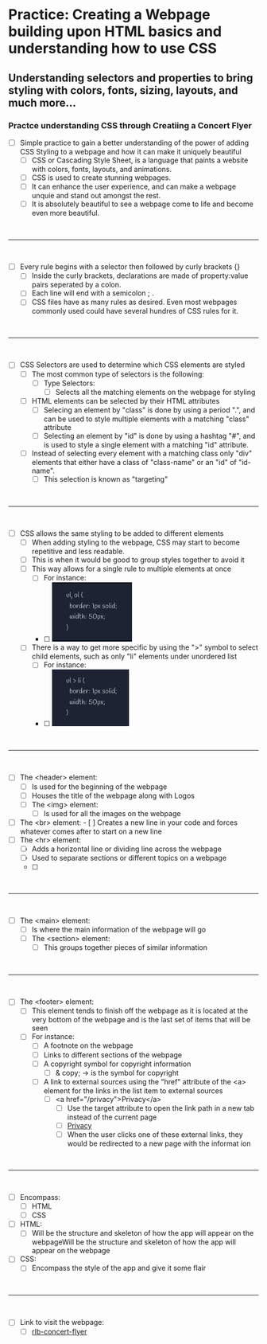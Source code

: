 # Practice: Creating a Webpage building upon HTML basics and understanding how to use CSS

## Understanding selectors and properties to bring styling with colors, fonts, sizing, layouts, and much more...

### Practce understanding CSS through Creatiing a Concert Flyer

-   [ ] Simple practice to gain a better understanding of the power of adding CSS Styling to a webpage and how it can make it uniquely beautiful
    -   [ ] CSS or Cascading Style Sheet, is a language that paints a website with colors, fonts, layouts, and animations.
    -   [ ] CSS is used to create stunning webpages.
    -   [ ] It can enhance the user experience, and can make a webpage unquie and stand out amongst the rest.
    -   [ ] It is absolutely beautiful to see a webpage come to life and become even more beautiful.
<br>
<hr>
<br>

-   [ ] Every rule begins with a selector then followed by curly brackets {}
    -   [ ] Inside the curly brackets, declarations are made of property:value pairs seperated by a colon.
    -   [ ] Each line will end with a semicolon ; .
    -   [ ] CSS files have as many rules as desired. Even most webpages commonly used could have several hundres of CSS rules for it.

<br>
<hr>
<br>

-   [ ] CSS Selectors are used to determine which CSS elements are styled
    -   [ ] The most common type of selectors is the following:
        -   [ ] Type Selectors:
            -   [ ] Selects all the matching elements on the webpage for styling
    -   [ ] HTML elements can be selected by their HTML attributes
        -   [ ] Selecing an element by "class" is done by using a period ".", and can be used to style multiple elements with a matching "class" attribute
        -   [ ] Selecting an element by "id" is done by using a hashtag "#", and is used to style a single element with a matching "id" attribute.
    -   [ ] Instead of selecting every element with a matching class only "div" elements that either have a class of "class-name" or an "id" of "id-name".
        -   [ ] This selection is known as "targeting"

<br>
<hr>
<br>

-   [ ] CSS allows the same styling to be added to different elements
    -   [ ] When adding styling to the webpage, CSS may start to become repetitive and less readable.
    -   [ ] This is when it would be good to group styles together to avoid it
    -   [ ] This way allows for a single rule to multiple elements at once
        -   [ ] For instance:
        -   [ ] <img src="img/f-grouping.png" alt="An example of how to group elements to avoid repetative styling">
    -   [ ] There is a way to get more specific by using the ">" symbol to select child elements, such as only "li" elements under unordered list
        -   [ ] For instance:
        -   [ ] <img src="img/g-combining.png">

<br>
<hr>
<br>

-   [ ] The &lt;header&gt; element:
    -   [ ] Is used for the beginning of the webpage
    -   [ ] Houses the title of the webpage along with Logos
    -   [ ] The &lt;img&gt; element:
        -   [ ] Is used for all the images on the webpage

-   [ ] The &lt;br&gt; element:
           -  [ ] Creates a new line in your code and forces whatever comes after to start on a new line
-   [ ] The &lt;hr&gt; element:
    -   [ ]  Adds a horizontal line or dividing line across the webpage
    -   [ ] Used to separate sections or different topics on a webpage
    -   [ ]

<br>
<hr>
<br>

-   [ ] The &lt;main&gt; element:
    -   [ ] Is where the main information of the webpage will go
    -   [ ] The &lt;section&gt; element:
        -   [ ] This groups together pieces of similar information

<br>
<hr>
<br>

-   [ ]  The &lt;footer&gt; element:
    -   [ ]  This element tends to finish off the webpage as it is located at the very bottom of the webpage and is the last set of items that will be seen
    -   [ ] For instance:
        -   [ ] A footnote on the webpage
        -   [ ] Links to different sections of the webpage
        -   [ ] A copyright symbol for copyright information
            -   [ ] & copy; -> is the symbol for copyright
        -   [ ] A link to external sources using the "href" attribute of the &lt;a&gt; element for the links in the list item to external sources
            -   [ ] &lt;a href="/privacy"&gt;Privacy&lt;/a&gt;
                -   [ ] Use the target attribute to open the link path in a new tab instead of the current page
                -   [ ] <a href="/privacy" target="_blank">Privacy</a>
                -   [ ] When the user clicks one of these external links, they would be redirected to a new page with the informat ion

<br>
<hr>
<br>

-   [ ] Encompass:
    -   [ ] HTML
    -   [ ] CSS
-   [ ] HTML:
    -   [ ] Will be the structure and skeleton of how the app will appear on the webpageWill be the structure and skeleton of how the app will appear on the webpage
-   [ ] CSS:
    -   [ ] Encompass the style of the app and give it some flair

<br>
<hr>
<br>

-   [ ] Link to visit the webpage:
    -   [ ] <a href="" target="_blank">rlb-concert-flyer</a>
